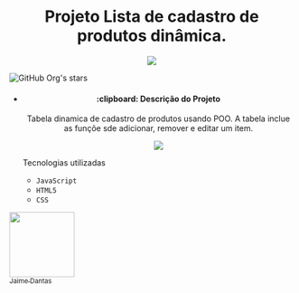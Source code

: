 <h1 align="center">Projeto Lista de cadastro de produtos dinâmica.</h1>
<p align="center">
  
  <img src="https://img.shields.io/badge/STATUS-EM%20DESENVOLVIMENTO-brightgreen">
</p>

![GitHub Org's stars](https://img.shields.io/github/stars/Jaime-Dantas?style=social)

* 
  <h4 align="center">:clipboard: Descrição do Projeto</h4>
  <p align="center">  
  Tabela dinamica de cadastro de produtos usando POO. A tabela inclue as funçõe sde adicionar, remover e editar um item.
  </p>
  
  <p align="center"><img src="https://user-images.githubusercontent.com/96748058/209453141-215687a0-4d98-4e8d-b3fb-493213a8cb8e.png"></p>
  
  Tecnologias utilizadas
  
  - ``JavaScript``
  - ``HTML5``
  - ``CSS``

[<img src="https://avatars.githubusercontent.com/u/96748058?v=4" width=115><br><sub>Jaime Dantas</sub>](https://github.com/Jaime-Dantas) 
